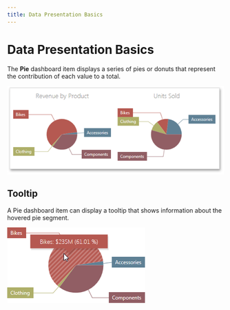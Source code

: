 ```yaml
---
title: Data Presentation Basics
---
```

# Data Presentation Basics
The **Pie** dashboard item displays a series of pies or donuts that represent the contribution of each value to a total.

![Pies_Web](../../../../images/Img22483.png)

## Tooltip
A Pie dashboard item can display a tooltip that shows information about the hovered pie segment.

![Pies_Label_Web](../../../../images/Img22484.png)